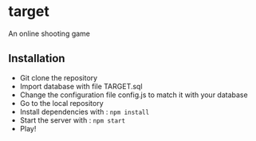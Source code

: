 # target
An online shooting game
## Installation

- Git clone the repository
- Import database with file TARGET.sql
- Change the configuration file config.js to match it with your database
- Go to the local repository
- Install dependencies with : `npm install`
- Start the server with : `npm start`
- Play!
